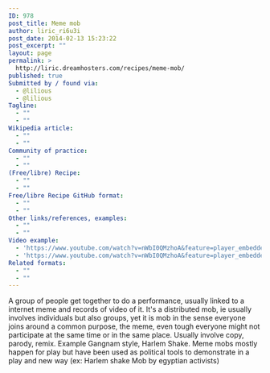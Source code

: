 ```yaml
---
ID: 978
post_title: Meme mob
author: liric_ri6u3i
post_date: 2014-02-13 15:23:22
post_excerpt: ""
layout: page
permalink: >
  http://liric.dreamhosters.com/recipes/meme-mob/
published: true
Submitted by / found via:
  - @lilious
  - @lilious
Tagline:
  - ""
  - ""
Wikipedia article:
  - ""
  - ""
Community of practice:
  - ""
  - ""
(Free/libre) Recipe:
  - ""
  - ""
Free/libre Recipe GitHub format:
  - ""
  - ""
Other links/references, examples:
  - ""
  - ""
Video example:
  - 'https://www.youtube.com/watch?v=nWbI0QMzhoA&feature=player_embedded'
  - 'https://www.youtube.com/watch?v=nWbI0QMzhoA&feature=player_embedded'
Related formats:
  - ""
  - ""
---
```

A group of people get together to do a performance, usually linked to a internet meme and records of video of it. It's a distributed mob, ie usually involves individuals but also groups, yet it is mob in the sense everyone joins around a common purpose, the meme, even tough everyone might not participate at the same time or in the same place. Usually involve copy, parody, remix. Example Gangnam style, Harlem Shake. Meme mobs mostly happen for play but have been used as political tools to demonstrate in a play and new way (ex: Harlem shake Mob by egyptian activists)